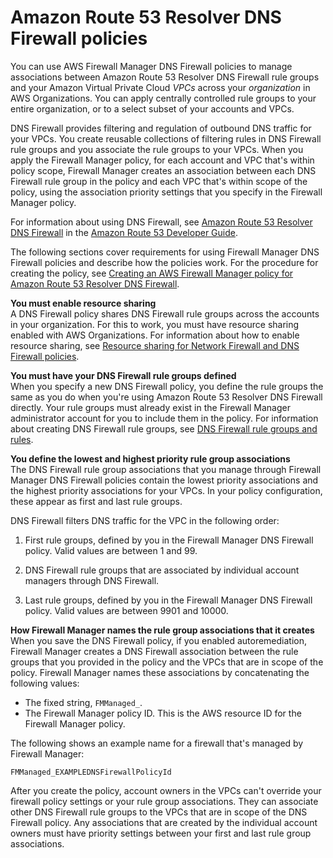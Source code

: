 # Amazon Route 53 Resolver DNS Firewall policies<a name="dns-firewall-policies"></a>

You can use AWS Firewall Manager DNS Firewall policies to manage associations between Amazon Route 53 Resolver DNS Firewall rule groups and your Amazon Virtual Private Cloud *VPCs* across your *organization* in AWS Organizations\. You can apply centrally controlled rule groups to your entire organization, or to a select subset of your accounts and VPCs\. 

DNS Firewall provides filtering and regulation of outbound DNS traffic for your VPCs\. You create reusable collections of filtering rules in DNS Firewall rule groups and you associate the rule groups to your VPCs\. When you apply the Firewall Manager policy, for each account and VPC that's within policy scope, Firewall Manager creates an association between each DNS Firewall rule group in the policy and each VPC that's within scope of the policy, using the association priority settings that you specify in the Firewall Manager policy\. 

For information about using DNS Firewall, see [Amazon Route 53 Resolver DNS Firewall](https://docs.aws.amazon.com/Route53/latest/DeveloperGuide/resolver-dns-firewall.html) in the [Amazon Route 53 Developer Guide](https://docs.aws.amazon.com/Route53/latest/DeveloperGuide/Welcome.html)\.

The following sections cover requirements for using Firewall Manager DNS Firewall policies and describe how the policies work\. For the procedure for creating the policy, see [Creating an AWS Firewall Manager policy for Amazon Route 53 Resolver DNS Firewall](create-policy.md#creating-firewall-manager-policy-for-dns-firewall)\. 

**You must enable resource sharing**  
A DNS Firewall policy shares DNS Firewall rule groups across the accounts in your organization\. For this to work, you must have resource sharing enabled with AWS Organizations\. For information about how to enable resource sharing, see [Resource sharing for Network Firewall and DNS Firewall policies](resource-sharing.md)\.

**You must have your DNS Firewall rule groups defined**  
When you specify a new DNS Firewall policy, you define the rule groups the same as you do when you're using Amazon Route 53 Resolver DNS Firewall directly\. Your rule groups must already exist in the Firewall Manager administrator account for you to include them in the policy\. For information about creating DNS Firewall rule groups, see [DNS Firewall rule groups and rules](https://docs.aws.amazon.com/Route53/latest/DeveloperGuide/resolver-dns-firewall-rule-groups.html)\.

**You define the lowest and highest priority rule group associations**  
The DNS Firewall rule group associations that you manage through Firewall Manager DNS Firewall policies contain the lowest priority associations and the highest priority associations for your VPCs\. In your policy configuration, these appear as first and last rule groups\. 

DNS Firewall filters DNS traffic for the VPC in the following order: 

1. First rule groups, defined by you in the Firewall Manager DNS Firewall policy\. Valid values are between 1 and 99\.

1. DNS Firewall rule groups that are associated by individual account managers through DNS Firewall\. 

1. Last rule groups, defined by you in the Firewall Manager DNS Firewall policy\. Valid values are between 9901 and 10000\.

**How Firewall Manager names the rule group associations that it creates**  
When you save the DNS Firewall policy, if you enabled autoremediation, Firewall Manager creates a DNS Firewall association between the rule groups that you provided in the policy and the VPCs that are in scope of the policy\. Firewall Manager names these associations by concatenating the following values: 
+ The fixed string, `FMManaged_`\.
+ The Firewall Manager policy ID\. This is the AWS resource ID for the Firewall Manager policy\.

The following shows an example name for a firewall that's managed by Firewall Manager:

```
FMManaged_EXAMPLEDNSFirewallPolicyId
```

After you create the policy, account owners in the VPCs can't override your firewall policy settings or your rule group associations\. They can associate other DNS Firewall rule groups to the VPCs that are in scope of the DNS Firewall policy\. Any associations that are created by the individual account owners must have priority settings between your first and last rule group associations\. 